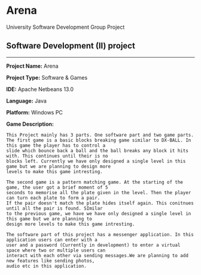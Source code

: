 # Arena
University Software Development Group Project

## Software Development (II) project
---
**Project Name:** Arena  

**Project Type:** Software & Games 

**IDE:** Apache Netbeans 13.0 

**Language:** Java  

**Platform:** Windows PC  

**Game Description:**  
```
This Project mainly has 3 parts. One software part and two game parts.
The first game is a basic blocks breaking game similar to DX-BALL. In this game the player has to control a 
slide which bounce back a ball and the ball breaks any block it hits with. This continues until their is no 
blocks left. Currently we have only designed a single level in this game but we are planning to design more 
levels to make this game intresting.

The second game is a pattern matching game. At the starting of the game, the user got a brief moment of 5
seconds to memorise all the plate given in the level. Then the player can turn each plate to form a pair.
If the pair doesn't match the plate hides itself again. This conitnues until all the pair is found. SImilar
to the previous game, we have we have only designed a single level in this game but we are planning to 
design more levels to make this game intresting.

The software part of this project has a messenger application. In this application users can enter with a 
user and a password (Currently in development) to enter a virtual space where two or multiple users can 
interact with each other via sending messages.We are planning to add new features like sending photos,
audio etc in this application.

```
